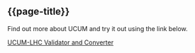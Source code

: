 ## {{page-title}}


Find out more about UCUM and try it out using the link below.

<a  class="nhsd-a-button"  href="https://ucum.nlm.nih.gov/ucum-lhc/demo.html" target="_blank" rel="external">UCUM-LHC Validator and Converter</a>